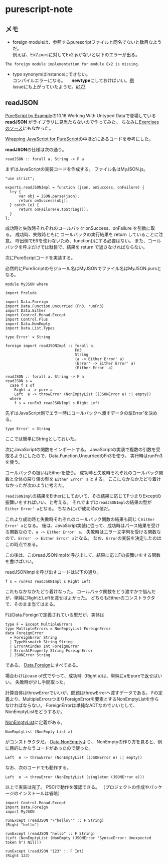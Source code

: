 # purescript-note

## メモ

* foreign moduleは、参照するpurescriptファイルと同名でないと駄目なようだ。    
例えば、Ex2.pursに対してEx2.jsがないと以下のエラーが出る。
````
The foreign module implementation for module Ex2 is missing.
````

* type synonymはinstanceにできない。   
コンパイルエラーになる。    
 **newtype**にしておけばいい。[例](http://stackoverflow.com/questions/43344447/type-class-instances-for-type-synonyms-are-disallowed)   
issueにも上がっていたようだ。[#177](https://github.com/purescript/purescript/issues/177)

## readJSON

[PureScript by Example](https://leanpub.com/purescript/read)の10.16 Working With Untyped Dataで登場している __readJSON__ がライブラリに見当たらないので作ってみた。
ちなみに[Exercisesのソース](https://github.com/paf31/purescript-book)にもなかった。

[Wrapping JavaScript for PureScript](http://blog.ndk.io/purescript-ffi.html)の中ほどにあるコードを参考にした。

**readJSON**の仕様は次の通り。

````
readJSON :: forall a. String -> F a
````

まずはJavaScriptの実装コードを作成する。
ファイル名はMyJSON.js。

````
"use strict";

exports.readJSONImpl = function (json, onSuccess, onFailure) {
  try {
	  var obj = JSON.parse(json);
	  return onSuccess(obj);
  } catch (e) {
	  return onFailure(e.toString());
  }
};
````

成功時と失敗時それぞれのコールバック onSuccess、onFailure を引数に取る。
成功時、失敗時ともに コールバックの実行結果を return していることに注意。
呼出側でEffを使わないため、function()にする必要はない。
また、コールバックを呼ぶだけでは駄目で、結果を return で返さなければならない。

次にPureScriptコードを実装する。

必然的にPureScriptのモジュール名はMyJSONでファイル名はMyJSON.pursとなる。

````
module MyJSON where

import Prelude

import Data.Foreign 
import Data.Function.Uncurried (Fn3, runFn3)
import Data.Either
import Control.Monad.Except
import Control.Plus
import Data.NonEmpty
import Data.List.Types 

type Error' = String

foreign import readJSONImpl :: forall a.
                               Fn3
                               String
                               (a -> Either Error' a)
                               (Error' -> Either Error' a)
                               (Either Error' a)

readJSON :: forall a. String -> F a
readJSON s =
  case f s of
    Right a -> pure a
    Left  e -> throwError (NonEmptyList ((JSONError e) :| empty))
  where
    f s = runFn3 readJSONImpl s Right Left
````

先ずはJavaScript側でエラー時にコールバックへ渡すデータの型Error'を決める。
````
type Error' = String
````
ここでは簡単にStringとしておいた。

次にJavaScriptの関数をインポートする。
JavaScriptの実装で複数の引数を受取るようにしたので、Data.Function.UncurriedのFn3を使う。
実行時はrunFn3を使う。

コールバックの扱いはEitherを使う。
成功時と失敗時それぞれのコールバック関数と全体の戻り値の型を `Either Error' a` とする。
ここになかなかたどり着けなかったが次のように考えた。

`readJSONImpl`の結果をEitherにしておいて、その結果に応じてFつまりExceptの振舞いをすればいい、と考える。
それでまずは`readJSONImpl`の結果の型が`Either Error' a`となる。
ちなみに`a`が成功時の値だ。

これより成功時と失敗時それぞれのコールバック関数の結果も同じく`Either Error' a`となる。
後は、JavaScript実装に従って、成功時はパース結果を受ける関数なので、`a -> Either Error' a`、
失敗時はエラー文字列を受ける関数なので、`Error' -> Either Error' a`となる。
なお、`Error`の実装を決定したのはこの時点である。

この後は、このreadJSONImplを呼び出して、結果に応じFの振舞いをする関数を書けばいい。

readJSONImplを呼び出すコードは以下の通り。

````
f s = runFn3 readJSONImpl s Right Left
````

これもなかなかたどり着けなった。
コールバック関数をどう渡すかで悩んだが、単純にRightとLeftを渡せばよかった。
どちらもEitherのコンストラクタで、そのまま当てはまる。

FはData.Foreignで定義されている型だが、実体は
````
type F = Except MultipleErrors
type MultipleErrors = NonEmptyList ForeignError
data ForeignError
  = ForeignError String
  | TypeMismatch String String
  | ErrorAtIndex Int ForeignError
  | ErrorAtProperty String ForeignError
  | JSONError String
````
である。
[Data.Foreign](https://pursuit.purescript.org/packages/purescript-foreign/4.0.0/docs/Data.Foreign#t:Foreign)にすべてある。

場合わけはcase of式でやって、成功時（Right a)は、単純にaをpureで返せばいい。
失敗時が少し手間取った。

計算自体はthrowErrorでいいが、問題はthrowErrorへ渡すデータである。
Fの定義より、MultipleErrorsつまりForeignErrorを要素とするNonEmptyListを作らなければならない。
ForeignErrorは単純なADTなのでいいとして、NonEmptyListをどうするか。

[NonEmptyList](https://pursuit.purescript.org/packages/purescript-lists/4.0.1/docs/Data.List.Types#t:NonEmptyList)に定義がある。
````
NonEmptyList (NonEmpty List a)
````
がコンストラクタだ。
[Data.NonEmpty](https://pursuit.purescript.org/packages/purescript-nonempty/4.0.0/docs/Data.NonEmpty#t:NonEmpty)より、
NonEmptyの作り方を見ると、例に目的にかなうコードがあったので使った。
````
Left  e -> throwError (NonEmptyList ((JSONError e) :| empty))
````
なお、次のコードでも動作する。
````
Left  e -> throwError (NonEmptyList (singleton (JSONError e)))
````

以上で実装は完了。
PSCiで動作を確認できる。
（プロジェクトの作成やパッケージのインストールは省略）

````
import Control.Monad.Except
import Data.Foreign
import MyJSON

runExcept (readJSON "\"hello\"" :: F String)
(Right "hello")

runExcept (readJSON "hello" :: F String)
(Left (NonEmptyList (NonEmpty (JSONError "SyntaxError: Unexpected token h") Nil)))

runExcept (readJSON "123" :: F Int)
(Right 123)
````


